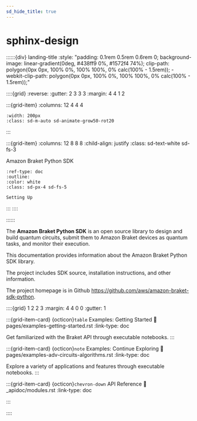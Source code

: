 ```yaml
---
sd_hide_title: true
---
```


# sphinx-design

::::::{div} landing-title
:style: "padding: 0.1rem 0.5rem 0.6rem 0; background-image: linear-gradient(0deg, #438ff9 0%, #1572f4 74%); clip-path: polygon(0px 0px, 100% 0%, 100% 100%, 0% calc(100% - 1.5rem)); -webkit-clip-path: polygon(0px 0px, 100% 0%, 100% 100%, 0% calc(100% - 1.5rem));"

::::{grid}
:reverse:
:gutter: 2 3 3 3
:margin: 4 4 1 2

:::{grid-item}
:columns: 12 4 4 4

```{image} ./_static/braket-avatar.png
:width: 200px
:class: sd-m-auto sd-animate-grow50-rot20
```
:::

:::{grid-item}
:columns: 12 8 8 8
:child-align: justify
:class: sd-text-white sd-fs-3

Amazon Braket Python SDK

```{button-ref} pages/setting_up
:ref-type: doc
:outline:
:color: white
:class: sd-px-4 sd-fs-5

Setting Up
```

:::
::::

::::::

The **Amazon Braket Python SDK** is an open source library to design and build quantum circuits, submit them to Amazon Braket devices as quantum tasks, and monitor their execution.

This documentation provides information about the Amazon Braket Python SDK library. 

The project includes SDK source, installation instructions, and other information.

The project homepage is in Github https://github.com/aws/amazon-braket-sdk-python. 

::::{grid} 1 2 2 3
:margin: 4 4 0 0
:gutter: 1

:::{grid-item-card} {octicon}`table` Examples: Getting Started
:link: pages/examples-getting-started.rst
:link-type: doc

Get familiarized with the Braket API through executable notebooks.
:::

:::{grid-item-card} {octicon}`note` Examples: Continue Exploring
:link: pages/examples-adv-circuits-algorithms.rst
:link-type: doc

Explore a variety of applications and features through executable notebooks.
:::

:::{grid-item-card} {octicon}`chevron-down` API Reference
:link: _apidoc/modules.rst
:link-type: doc

:::

::::
